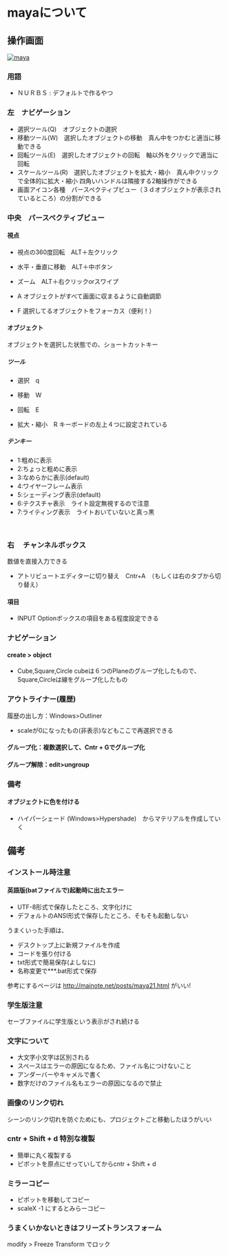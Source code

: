 

# mayaについて

## 操作画面
[![maya](https://i.gyazo.com/7cc3b3cb6255f626a93ea9c4050c8f0e.png)](https://gyazo.com/7cc3b3cb6255f626a93ea9c4050c8f0e)


### 用語
+ ＮＵＲＢＳ : デフォルトで作るやつ
  
   
### 左　ナビゲーション
+ 選択ツール(Q)　オブジェクトの選択
+ 移動ツール(W)　選択したオブジェクトの移動　真ん中をつかむと適当に移動できる
+ 回転ツール(E)　選択したオブジェクトの回転　軸以外をクリックで適当に回転
+ スケールツール(R)　選択したオブジェクトを拡大・縮小　真ん中クリックで全体的に拡大・縮小 四角いハンドルは隣接する2軸操作ができる
+ 画面アイコン各種　パースペクティブビュー（３ｄオブジェクトが表示されているところ）の分割ができる
  
### 中央　パースペクティブビュー
#### 視点
+ 視点の360度回転　ALT＋左クリック
+ 水平・垂直に移動　ALT＋中ボタン

+ ズーム　ALT＋右クリックorスワイプ
+ A オブジェクトがすべて画面に収まるように自動調節 
+ F 選択してるオブジェクトをフォーカス（便利！）

#### オブジェクト
オブジェクトを選択した状態での、ショートカットキー
##### ツール
+ 選択　q



+ 移動　W 
+ 回転　E
+ 拡大・縮小　R
キーボードの左上４つに設定されている
##### テンキー
+ 1:粗めに表示
+ 2:ちょっと粗めに表示
+ 3:なめらかに表示(default)
+ 4:ワイヤーフレーム表示
+ 5:シェーディング表示(default)
+ 6:テクスチャ表示　ライト設定無視するので注意
+ 7:ライティング表示　ライトおいていないと真っ黒



  
### 右 　チャンネルボックス
数値を直接入力できる
+ アトリビュートエディターに切り替え　Cntr+A　（もしくは右のタブから切り替え）
#### 項目
+ INPUT Optionボックスの項目をある程度設定できる
   
### ナビゲーション
#### create > object
+ Cube,Square,Circle
cubeは６つのPlaneのグループ化したもので、Square,Circleは線をグループ化したもの


### アウトライナー(履歴)
履歴の出し方：Windows>Outliner
+ scaleが0になったもの(非表示)などもここで再選択できる
#### グループ化：複数選択して、Cntr + Gでグループ化
#### グループ解除：edit>ungroup

### 備考
#### オブジェクトに色を付ける
+ ハイパーシェード (Windows>Hypershade)　からマテリアルを作成していく

## 備考

### インストール時注意  
#### 英語版(batファイルで)起動時に出たエラー
+ UTF-8形式で保存したところ、文字化けに
+ デフォルトのANSI形式で保存したところ、そもそも起動しない  
  
うまくいった手順は、
+ デスクトップ上に新規ファイルを作成
+ コードを張り付ける
+ txt形式で簡易保存(よしなに)
+ 名称変更で***.bat形式で保存  

参考にするページは
http://mainote.net/posts/maya21.html
がいい!


### 学生版注意
セーブファイルに学生版という表示がされ続ける

### 文字について
+ 大文字小文字は区別される
+ スペースはエラーの原因になるため、ファイル名につけないこと
+ アンダーバーやキャメルで書く
+ 数字だけのファイル名もエラーの原因になるので禁止


### 画像のリンク切れ
シーンのリンク切れを防ぐためにも、プロジェクトごと移動したほうがいい

### 

### cntr + Shift + d 特別な複製
+ 簡単に丸く複製する
+ ピボットを原点にせっていしてからcntr + Shift + d 

### ミラーコピー
+ ピポットを移動してコピー
+ scaleX -1 にするとみらーコピー

### うまくいかないときはフリーズトランスフォーム
modify > Freeze Transform でロック


